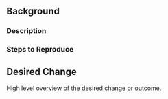 ## Background

### Description

### Steps to Reproduce

## Desired Change

High level overview of the desired change or outcome.